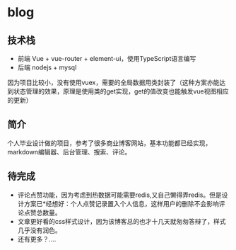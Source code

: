 # blog

## 技术栈
*  前端 Vue + vue-router + element-ui，使用TypeScript语言编写
*  后端 nodejs + mysql

因为项目比较小，没有使用vuex，需要的全局数据用类封装了（这种方案亦能达到状态管理的效果，原理是使用类的get实现，get的值改变也能触发vue视图相应的更新）

## 简介
个人毕业设计做的项目，参考了很多商业博客网站，基本功能都已经实现，markdown编辑器、后台管理、搜索、评论。

## 待完成
* 评论点赞功能，因为考虑到热数据可能需要redis,又自己懒得弄redis。但是设计方案已*经想好：个人点赞记录置入个人信息，这样用户的删除不会影响评论点赞总数量。
* 文章更好看的css样式设计，因为该博客总的也才十几天就匆匆答辩了，样式几乎没有润色。
* 还有更多？....

